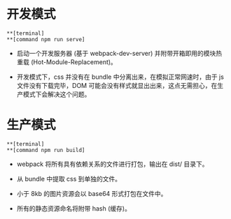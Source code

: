 # 开发模式

```
**[terminal]
**[command npm run serve]
```

- 启动一个开发服务器 (基于 webpack-dev-server) 并附带开箱即用的模块热重载 (Hot-Module-Replacement)。

- 开发模式下，css 并没有在 bundle 中分离出来，在模拟正常网速时，由于 js 文件没有下载完毕，DOM 可能会没有样式就显出出来，这点无需担心，在生产模式下会解决这个问题。

# 生产模式

```
**[terminal]
**[command npm run build]
```

- webpack 将所有具有依赖关系的文件进行打包，输出在 dist/ 目录下。

- 从 bundle 中提取 css 到单独的文件。

- 小于 8kb 的图片资源会以 base64 形式打包在文件中。

- 所有的静态资源命名将附带 hash (缓存)。